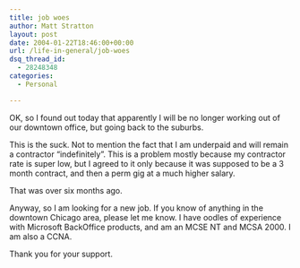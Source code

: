 ```yaml
---
title: job woes
author: Matt Stratton
layout: post
date: 2004-01-22T18:46:00+00:00
url: /life-in-general/job-woes
dsq_thread_id:
  - 28248348
categories:
  - Personal

---
```

OK, so I found out today that apparently I will be no longer working out of our downtown office, but going back to the suburbs.

This is the suck. Not to mention the fact that I am underpaid and will remain a contractor &#8220;indefinitely&#8221;. This is a problem mostly because my contractor rate is super low, but I agreed to it only because it was supposed to be a 3 month contract, and then a perm gig at a much higher salary.

That was over six months ago.

Anyway, so I am looking for a new job. If you know of anything in the downtown Chicago area, please let me know. I have oodles of experience with Microsoft BackOffice products, and am an MCSE NT and MCSA 2000. I am also a CCNA.

Thank you for your support.